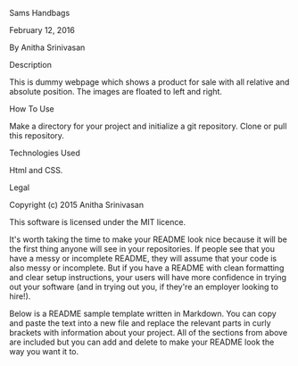 Sams Handbags

February 12, 2016

By Anitha Srinivasan

Description

This is dummy webpage which shows a product for sale with all relative and absolute position. The images are floated to left and right.

How To Use

Make a directory for your project and initialize a git repository.
Clone or pull this repository.

Technologies Used

Html and CSS.

Legal

Copyright (c) 2015 Anitha Srinivasan

This software is licensed under the MIT licence.

It's worth taking the time to make your README look nice because it will be the first thing anyone will see in your repositories. If people see that you have a messy or incomplete README, they will assume that your code is also messy or incomplete. But if you have a README with clean formatting and clear setup instructions, your users will have more confidence in trying out your software (and in trying out you, if they're an employer looking to hire!).

Below is a README sample template written in Markdown. You can copy and paste the text into a new file and replace the relevant parts in curly brackets with information about your project. All of the sections from above are included but you can add and delete to make your README look the way you want it to.
